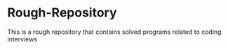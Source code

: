 # Rough-Repository


This is a rough repository that contains solved programs related to coding interviews
